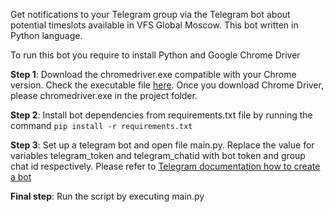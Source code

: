 Get notifications to your Telegram group via the Telegram bot about potential timeslots available in VFS Global Moscow. This bot written in Python language.

To run this bot you require to install Python and Google Chrome Driver
  
**Step 1**: Download the chromedriver.exe compatible with your Chrome version. Check the executable file [here](https://googlechromelabs.github.io/chrome-for-testing/#stable). Once you download Chrome Driver, please chromedriver.exe in the project folder.

**Step 2**: Install bot dependencies from requirements.txt file by running the command `pip install -r requirements.txt`

**Step 3**: Set up a telegram bot and open file main.py. Replace the value for variables telegram_token and telegram_chatid with bot token and group chat id respectively. Please refer to [Telegram documentation how to create a bot](https://core.telegram.org/bots/features#creating-a-new-bot)

**Final step**: Run the script by executing main.py